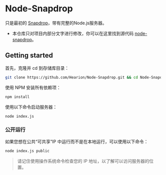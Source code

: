 # Node-Snapdrop

只是最初的 [Snapdrop](https://github.com/RobinLinus/Snapdrop)，带有完整的Node.js服务器。
- 本仓库只对项目内部分文字进行修改，你可以在这里找到源代码 [node-snapdrop](https://github.com/Bellisario/node-snapdrop)。

## Getting started

首先，克隆并 cd 到存储库目录：

```bash
git clone https://github.com/Hearion/Node-Snapdrop.git && cd Node-Snapdrop
```

使用 NPM 安装所有依赖项：

```bash
npm install
```

使用以下命令启动服务器：

```bash
node index.js
```

### 公开运行

如果您想在公共“可共享”IP 中运行而不是在本地运行，可以使用以下命令：

```bash
node index.js public
```

> 请记住使用操作系统命令检查您的 IP 地址，以了解可以访问服务器的位置。
